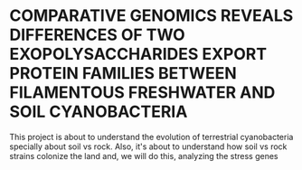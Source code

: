 # COMPARATIVE GENOMICS REVEALS DIFFERENCES OF TWO EXOPOLYSACCHARIDES EXPORT PROTEIN FAMILIES BETWEEN FILAMENTOUS FRESHWATER AND SOIL CYANOBACTERIA
This project is about to understand the evolution of terrestrial cyanobacteria specially about soil vs rock. Also, it's about to understand how soil vs rock strains colonize the land and, we will do this, analyzing the stress genes
